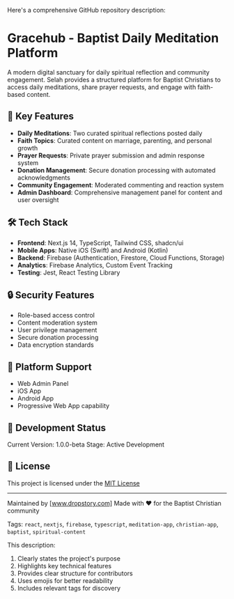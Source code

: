 Here's a comprehensive GitHub repository description:

# Gracehub - Baptist Daily Meditation Platform

A modern digital sanctuary for daily spiritual reflection and community engagement. Selah provides a structured platform for Baptist Christians to access daily meditations, share prayer requests, and engage with faith-based content.

## 🌟 Key Features

- **Daily Meditations**: Two curated spiritual reflections posted daily
- **Faith Topics**: Curated content on marriage, parenting, and personal growth
- **Prayer Requests**: Private prayer submission and admin response system
- **Donation Management**: Secure donation processing with automated acknowledgments
- **Community Engagement**: Moderated commenting and reaction system
- **Admin Dashboard**: Comprehensive management panel for content and user oversight

## 🛠️ Tech Stack

- **Frontend**: Next.js 14, TypeScript, Tailwind CSS, shadcn/ui
- **Mobile Apps**: Native iOS (Swift) and Android (Kotlin)
- **Backend**: Firebase (Authentication, Firestore, Cloud Functions, Storage)
- **Analytics**: Firebase Analytics, Custom Event Tracking
- **Testing**: Jest, React Testing Library

## 🔒 Security Features

- Role-based access control
- Content moderation system
- User privilege management
- Secure donation processing
- Data encryption standards

## 📱 Platform Support

- Web Admin Panel
- iOS App
- Android App
- Progressive Web App capability

## 🚀 Development Status

Current Version: 1.0.0-beta
Stage: Active Development
 
## 📄 License

This project is licensed under the [MIT License](LICENSE)

---

Maintained by [www.dropstory.com]
Made with ❤️ for the Baptist Christian community

Tags: `react`, `nextjs`, `firebase`, `typescript`, `meditation-app`, `christian-app`, `baptist`, `spiritual-content`

This description:
1. Clearly states the project's purpose
2. Highlights key technical features
3. Provides clear structure for contributors
4. Uses emojis for better readability
5. Includes relevant tags for discovery
 

